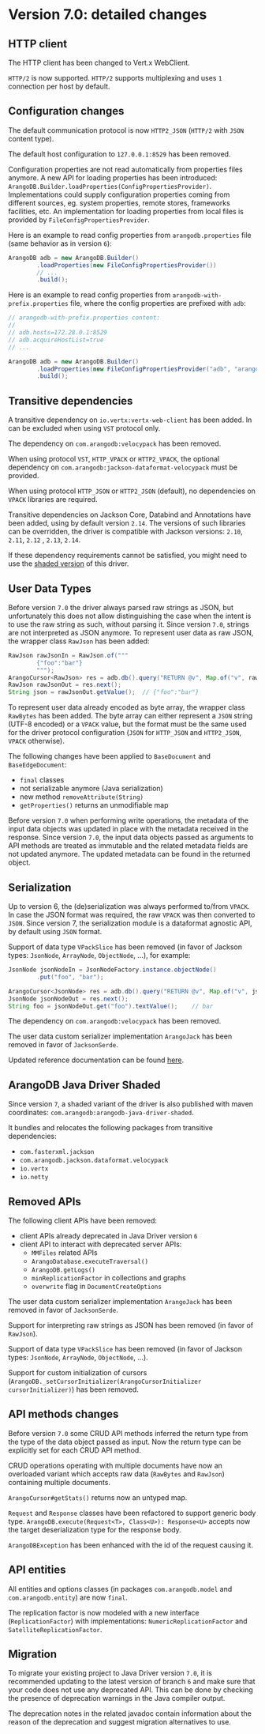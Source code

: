 # Version 7.0: detailed changes


## HTTP client

The HTTP client has been changed to Vert.x WebClient. 

`HTTP/2` is now supported. `HTTP/2` supports multiplexing and uses `1` connection per host by default.


## Configuration changes

The default communication protocol is now `HTTP2_JSON` (`HTTP/2` with `JSON` content type).

The default host configuration to `127.0.0.1:8529` has been removed.

Configuration properties are not read automatically from properties files anymore.
A new API for loading properties has been introduced: `ArangoDB.Builder.loadProperties(ConfigPropertiesProvider)`. 
Implementations could supply configuration properties coming from different sources, eg. system properties, remote 
stores, frameworks facilities, etc. 
An implementation for loading properties from local files is provided by `FileConfigPropertiesProvider`.

Here is an example to read config properties from `arangodb.properties` file (same behavior as in version `6`):

```java
ArangoDB adb = new ArangoDB.Builder()
        .loadProperties(new FileConfigPropertiesProvider())
        // ...
        .build();
```

Here is an example to read config properties from `arangodb-with-prefix.properties` file, where the config properties
are prefixed with `adb`:

```java
// arangodb-with-prefix.properties content:
//
// adb.hosts=172.28.0.1:8529
// adb.acquireHostList=true
// ...

ArangoDB adb = new ArangoDB.Builder()
        .loadProperties(new FileConfigPropertiesProvider("adb", "arangodb-with-prefix.properties"))
        .build();
```


## Transitive dependencies

A transitive dependency on `io.vertx:vertx-web-client` has been added. In can be excluded when using `VST` protocol
only.

The dependency on `com.arangodb:velocypack` has been removed.

When using protocol `VST`, `HTTP_VPACK` or `HTTP2_VPACK`, the optional dependency
on `com.arangodb:jackson-dataformat-velocypack` must be provided.

When using protocol `HTTP_JSON` or `HTTP2_JSON` (default), no dependencies on `VPACK` libraries are required.

Transitive dependencies on Jackson Core, Databind and Annotations have been added, using by default version `2.14`.
The versions of such libraries can be overridden, the driver is compatible with Jackson versions: `2.10`, `2.11`, `2.12`
, `2.13`, `2.14`.

If these dependency requirements cannot be satisfied, you might need to use the [shaded version](#arangodb-java-driver-shaded) of this driver.


## User Data Types

Before version `7.0` the driver always parsed raw strings as JSON, but unfortunately this does not allow distinguishing
the case when the intent is to use the raw string as such, without parsing it. Since version `7.0`, strings are not
interpreted as JSON anymore. To represent user data as raw JSON, the wrapper class `RawJson` has been added:

```java
RawJson rawJsonIn = RawJson.of("""
        {"foo":"bar"}
        """);
ArangoCursor<RawJson> res = adb.db().query("RETURN @v", Map.of("v", rawJsonIn), RawJson.class);
RawJson rawJsonOut = res.next();
String json = rawJsonOut.getValue();  // {"foo":"bar"}
```

To represent user data already encoded as byte array, the wrapper class `RawBytes` has been added.
The byte array can either represent a `JSON` string (UTF-8 encoded) or a `VPACK` value, but the format must be the
same used for the driver protocol configuration (`JSON` for `HTTP_JSON` and `HTTP2_JSON`, `VPACK` otherwise).

The following changes have been applied to `BaseDocument` and `BaseEdgeDocument`:
- `final` classes
- not serializable anymore (Java serialization)
- new method `removeAttribute(String)`
- `getProperties()` returns an unmodifiable map

Before version `7.0` when performing write operations, the metadata of the input data objects was updated in place with 
the metadata received in the response.
Since version `7.0`, the input data objects passed as arguments to API methods are treated as immutable and the related 
metadata fields are not updated anymore. The updated metadata can be found in the returned object.


## Serialization

Up to version 6, the (de)serialization was always performed to/from `VPACK`. In case the JSON format was
required, the raw `VPACK` was then converted to `JSON`. Since version 7, the serialization module is a dataformat
agnostic API, by default using `JSON` format. 

Support of data type `VPackSlice` has been removed (in favor of Jackson types: `JsonNode`, `ArrayNode`, `ObjectNode`,
...), for example:

```java
JsonNode jsonNodeIn = JsonNodeFactory.instance.objectNode()
        .put("foo", "bar");

ArangoCursor<JsonNode> res = adb.db().query("RETURN @v", Map.of("v", jsonNodeIn), JsonNode.class);
JsonNode jsonNodeOut = res.next();
String foo = jsonNodeOut.get("foo").textValue();    // bar
```

The dependency on `com.arangodb:velocypack` has been removed.

The user data custom serializer implementation `ArangoJack` has been removed in favor of `JacksonSerde`.

Updated reference documentation can be found [here](v7_java-reference-serialization.md). 


## ArangoDB Java Driver Shaded

Since version `7`, a shaded variant of the driver is also published with maven coordinates:
`com.arangodb:arangodb-java-driver-shaded`.

It bundles and relocates the following packages from transitive dependencies:
- `com.fasterxml.jackson`
- `com.arangodb.jackson.dataformat.velocypack`
- `io.vertx`
- `io.netty`


## Removed APIs

The following client APIs have been removed:

- client APIs already deprecated in Java Driver version `6`
- client API to interact with deprecated server APIs:
    - `MMFiles` related APIs
    - `ArangoDatabase.executeTraversal()`
    - `ArangoDB.getLogs()`
    - `minReplicationFactor` in collections and graphs
    - `overwrite` flag in `DocumentCreateOptions`

The user data custom serializer implementation `ArangoJack` has been removed in favor of `JacksonSerde`.

Support for interpreting raw strings as JSON has been removed (in favor of `RawJson`).

Support of data type `VPackSlice` has been removed (in favor of Jackson types: `JsonNode`, `ArrayNode`, `ObjectNode`,
...).

Support for custom initialization of
cursors (`ArangoDB._setCursorInitializer(ArangoCursorInitializer cursorInitializer)`) has been removed.


## API methods changes

Before version `7.0` some CRUD API methods inferred the return type from the type of the data object passed as input.
Now the return type can be explicitly set for each CRUD API method.

CRUD operations operating with multiple documents have now an overloaded variant which accepts raw data (`RawBytes`
and `RawJson`) containing multiple documents.

`ArangoCursor#getStats()` returns now an untyped map.

`Request` and `Response` classes have been refactored to support generic body type. 
`ArangoDB.execute(Request<T>, Class<U>): Response<U>` accepts now the target deserialization type for the response body.

`ArangoDBException` has been enhanced with the id of the request causing it.


## API entities

All entities and options classes (in packages `com.arangodb.model` and `com.arangodb.entity`) are now `final`.

The replication factor is now modeled with a new interface (`ReplicationFactor`) with
implementations: `NumericReplicationFactor` and `SatelliteReplicationFactor`.


## Migration

To migrate your existing project to Java Driver version `7.0`, it is recommended updating to the latest version of 
branch `6` and make sure that your code does not use any deprecated API. 
This can be done by checking the presence of deprecation warnings in the Java compiler output.

The deprecation notes in the related javadoc contain information about the reason of the deprecation and suggest
migration alternatives to use.
